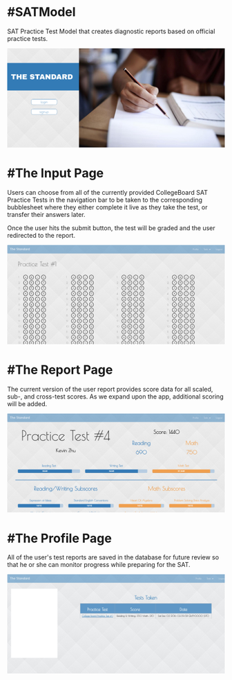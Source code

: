 #SATModel
=========


SAT Practice Test Model that creates diagnostic reports based on official practice tests.

![The Standard](/public/assets/images/readme/landing2.jpg)

#The Input Page
===============

Users can choose from all of the currently provided CollegeBoard SAT Practice Tests in the navigation bar to be taken to the corresponding bubblesheet where they either complete it live as they take the test, or transfer their answers later.

Once the user hits the submit button, the test will be graded and the user redirected to the report.

![Input Page](/public/assets/images/readme/test.jpg)

#The Report Page
================

The current version of the user report provides score data for all scaled, sub-, and cross-test scores. As we expand upon the app, additional scoring will be added.

![The Report](/public/assets/images/readme/report.jpg)

#The Profile Page
=================

All of the user's test reports are saved in the database for future review so that he or she can monitor progress while preparing for the SAT.

![Profile Page](/public/assets/images/readme/profile.jpg)
